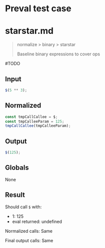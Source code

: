 # Preval test case

# starstar.md

> normalize > binary > starstar
>
> Baseline binary expressions to cover ops

#TODO

## Input

`````js filename=intro
$(5 ** 3);
`````

## Normalized

`````js filename=intro
const tmpCallCallee = $;
const tmpCalleeParam = 125;
tmpCallCallee(tmpCalleeParam);
`````

## Output

`````js filename=intro
$(125);
`````

## Globals

None

## Result

Should call `$` with:
 - 1: 125
 - eval returned: undefined

Normalized calls: Same

Final output calls: Same
